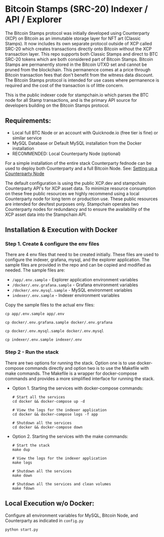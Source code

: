 # Bitcoin Stamps (SRC-20) Indexer / API / Explorer

The Bitcoin Stamps protocol was initially developed using Counterparty (XCP) on Bitcoin as an immutable storage layer for NFT art (Classic Stamps). It now includes its own separate protocol outside of XCP called SRC-20 which creates transactions directly onto Bitcoin without the XCP transaction layer. This repo supports both Classic Stamps and direct to BTC SRC-20 tokens which are both considered part of Bitcoin Stamps. Bitcoin Stamps are permanently stored in the Bitcoin UTXO set and cannot be pruned from the blockchain. This permanence comes at a price through Bitcoin transaction fees that don't benefit from the witness data discount. The Bitcoin Stamps protocol is intended for use cases where permanence is required and the cost of the transaction is of little concern.

This is the public indexer code for stampchain.io which parses the BTC node for all Stamp transactions, and is the primary API source for developers building on the Bitcoin Stamps protocol.

## Requirements:

- Local full BTC Node or an account with Quicknode.io (free tier is fine) or similar service
- MySQL Database or Default MySQL installation from the Docker installation
- RECOMMENDED: Local Counterparty Node (optional)

For a simple installation of the entire stack Counterparty fednode can be used to deploy both Counterparty and a full Bitcoin Node. See: [Setting up a Counterparty Node](https://github.com/CounterpartyXCP/Documentation/blob/master/Installation/federated_node.md)

The default configuration is using the public XCP.dev and stampchain Counterparty API's for XCP asset data. To minimize resource consumption on these free public resources we highly recommend using a local Counterparty node for long term or production use. These public resources are intended for dev/test purposes only. Stampchain operates two Counterparty nodes for redundancy and to ensure the availability of the XCP asset data into the Stampchain API.

## Installation & Execution with Docker

### Step 1. Create & configure the env files

There are 4 env files that need to be created initially. These files are used to configure the indexer, grafana, mysql, and the explorer application.
The sample files are provided in the repo and can be copied and modified as needed. The sample files are:
- `/app/.env.sample` - Explorer application environment variables
- `/docker/.env.grafana.sample` - Grafana environment variables
- `/docker/.env.mysql.sample` - MySQL environment variables
- `indexer/.env.sample` - Indexer environment variables

Copy the sample files to the actual env files:
```shell
cp app/.env.sample app/.env
```
```shell
cp docker/.env.grafana.sample docker/.env.grafana
```
```shell
cp docker/.env.mysql.sample docker/.env.mysql
```
```shell
cp indexer/.env.sample indexer/.env
```



### Step 2 - Run the stack

There are two options for running the stack. Option one is to use docker-compose commands directly and option two is to use the Makefile with make commands.
The Makefile is a wrapper for docker-compose commands and provides a more simplified interface for running the stack.


- Option 1. Starting the services with docker-compose commands:

    ```shell
    # Start all the services
    cd docker && docker-compose up -d
    ```

    ```shell
    # View the logs for the indexer application
    cd docker && docker-compose logs -f app
    ```

    ```shell
    # Shutdown all the services
    cd docker && docker-compose down
    ```


- Option 2. Starting the services with the make commands:

    ```shell
    # Start the stack
    make dup
    ```

    ```shell
    # View the logs for the indexer application
    make logs
    ```

     ```shell
    # Shutdown all the services
    make down
    ```

     ```shell   
    # Shutdown all the services and clean volumes
    make fdown
    ```


## Local Execution w/o Docker:

Configure all environment variables for MySQL, Bitcoin Node, and Counterparty as indicated in `config.py`

`python start.py` 